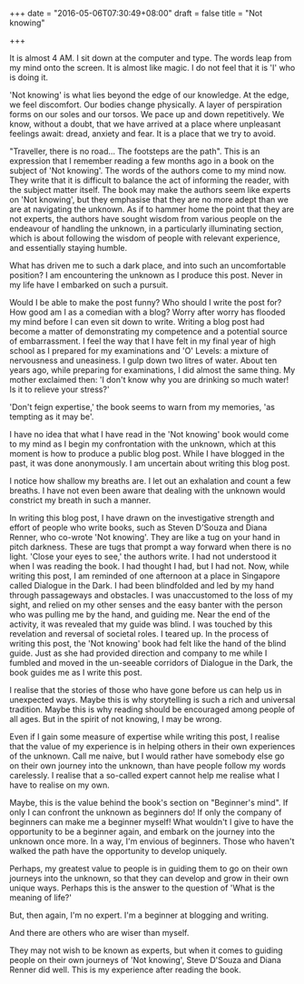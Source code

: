 +++
date = "2016-05-06T07:30:49+08:00"
draft = false
title = "Not knowing"

+++

It is almost 4 AM. I sit down at the computer and type. The words leap from my mind onto the screen. It is almost like magic. I do not feel that it is 'I' who is doing it.

'Not knowing' is what lies beyond the edge of our knowledge. At the edge, we feel discomfort. Our bodies change physically. A layer of perspiration forms on our soles and our torsos. We pace up and down repetitively. We know, without a doubt, that we have arrived at a place where unpleasant feelings await: dread, anxiety and fear. It is a place that we try to avoid.

"Traveller, there is no road... The footsteps are the path". This is an expression that I remember reading a few months ago in a book on the subject of 'Not knowing'. The words of the authors come to my mind now. They write that it is difficult to balance the act of informing the reader, with the subject matter itself. The book may make the authors seem like experts on 'Not knowing', but they emphasise that they are no more adept than we are at navigating the unknown. As if to hammer home the point that they are not experts, the authors have sought wisdom from various people on the endeavour of handling the unknown, in a particularly illuminating section, which is about following the wisdom of people with relevant experience, and essentially staying humble.

What has driven me to such a dark place, and into such an uncomfortable position? I am encountering the unknown as I produce this post. Never in my life have I embarked on such a pursuit.

Would I be able to make the post funny? Who should I write the post for? How good am I as a comedian with a blog? Worry after worry has flooded my mind before I can even sit down to write. Writing a blog post had become a matter of demonstrating my competence and a potential source of embarrassment. I feel the way that I have felt in my final year of high school as I prepared for my examinations and 'O' Levels: a mixture of nervousness and uneasiness. I gulp down two litres of water. About ten years ago, while preparing for examinations, I did almost the same thing. My mother exclaimed then: 'I don't know why you are drinking so much water! Is it to relieve your stress?'

'Don't feign expertise,' the book seems to warn from my memories, 'as tempting as it may be'.

I have no idea that what I have read in the 'Not knowing' book would come to my mind as I begin my confrontation with the unknown, which at this moment is how to produce a public blog post. While I have blogged in the past, it was done anonymously. I am uncertain about writing this blog post.

I notice how shallow my breaths are. I let out an exhalation and count a few breaths. I have not even been aware that dealing with the unknown would constrict my breath in such a manner.

In writing this blog post, I have drawn on the investigative strength and effort of people who write books, such as Steven D'Souza and Diana Renner, who co-wrote 'Not knowing'. They are like a tug on your hand in pitch darkness. These are tugs that prompt a way forward when there is no light. 'Close your eyes to see,' the authors write. I had not understood it when I was reading the book. I had thought I had, but I had not. Now, while writing this post, I am reminded of one afternoon at a place in Singapore called Dialogue in the Dark. I had been blindfolded and led by my hand through passageways and obstacles. I was unaccustomed to the loss of my sight, and relied on my other senses and the easy banter with the person who was pulling me by the hand, and guiding me. Near the end of the activity, it was revealed that my guide was blind. I was touched by this revelation and reversal of societal roles. I teared up. In the process of writing this post, the 'Not knowing' book had felt like the hand of the blind guide. Just as she had provided direction and company to me while I fumbled and moved in the un-seeable corridors of Dialogue in the Dark, the book guides me as I write this post.

I realise that the stories of those who have gone before us can help us in unexpected ways. Maybe this is why storytelling is such a rich and universal tradition. Maybe this is why reading should be encouraged among people of all ages. But in the spirit of not knowing, I may be wrong.

Even if I gain some measure of expertise while writing this post, I realise that the value of my experience is in helping others in their own experiences of the unknown. Call me naive, but I would rather have somebody else go on their own journey into the unknown, than have people follow my words carelessly. I realise that a so-called expert cannot help me realise what I have to realise on my own.

Maybe, this is the value behind the book's section on "Beginner's mind". If only I can confront the unknown as beginners do! If only the company of beginners can make me a beginner myself! What wouldn't I give to have the opportunity to be a beginner again, and embark on the journey into the unknown once more. In a way, I'm envious of beginners. Those who haven't walked the path have the opportunity to develop uniquely. 

Perhaps, my greatest value to people is in guiding them to go on their own journeys into the unknown, so that they can develop and grow in their own unique ways. Perhaps this is the answer to the question of 'What is the meaning of life?'

But, then again, I'm no expert. I'm a beginner at blogging and writing.

And there are others who are wiser than myself.

They may not wish to be known as experts, but when it comes to guiding people on their own journeys of 'Not knowing', Steve D'Souza and Diana Renner did well. This is my experience after reading the book.
